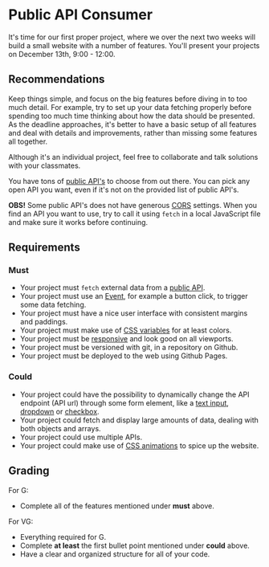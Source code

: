 # Public API Consumer

It's time for our first proper project, where we over the next two weeks will build a small website with a number of features. You'll present your projects on December 13th, 9:00 - 12:00.

## Recommendations

Keep things simple, and focus on the big features before diving in to too much detail. For example, try to set up your data fetching properly before spending too much time thinking about how the data should be presented. As the deadline approaches, it's better to have a basic setup of all features and deal with details and improvements, rather than missing some features all together.

Although it's an individual project, feel free to collaborate and talk solutions with your classmates.

You have tons of [public API's](https://github.com/public-apis/public-apis) to choose from out there. You can pick any open API you want, even if it's not on the provided list of public API's.

**OBS!** Some public API's does not have generous [CORS](https://developer.mozilla.org/en-US/docs/Web/HTTP/CORS) settings. When you find an API you want to use, try to call it using `fetch` in a local JavaScript file and make sure it works before continuing.

## Requirements

### Must

- Your project must `fetch` external data from a [public API](https://github.com/public-apis/public-apis).
- Your project must use an [Event](../04%20-%20Event%20Listeners/README.md), for example a button click, to trigger some data fetching.
- Your project must have a nice user interface with consistent margins and paddings.
- Your project must make use of [CSS variables](../../HTML%20&%20CSS/02%20-%20Cascading%20Style%20Sheets/solutions/assets/style.css) for at least colors.
- Your project must be [responsive](../../HTML%20&%20CSS/06%20-%20Media%20Queries/README.md) and look good on all viewports.
- Your project must be versioned with git, in a repository on Github.
- Your project must be deployed to the web using Github Pages.

### Could

- Your project could have the possibility to dynamically change the API endpoint (API url) through some form element, like a [text input](https://developer.mozilla.org/en-US/docs/Web/HTML/Element/input), [dropdown](https://developer.mozilla.org/en-US/docs/Web/HTML/Element/select) or [checkbox](https://developer.mozilla.org/en-US/docs/Web/HTML/Element/input/checkbox).
- Your project could fetch and display large amounts of data, dealing with both objects and arrays.
- Your project could use multiple APIs.
- Your project could make use of [CSS animations](../../HTML%20&%20CSS/08%20-%20Transitions%20&%20Animations/README.md) to spice up the website.

## Grading

For G:

- Complete all of the features mentioned under **must** above.

For VG:

- Everything required for G.
- Complete **at least** the first bullet point mentioned under **could** above.
- Have a clear and organized structure for all of your code.
